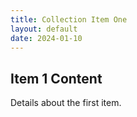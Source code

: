 ```yaml
---
title: Collection Item One
layout: default
date: 2024-01-10
---
```


## Item 1 Content

Details about the first item. 